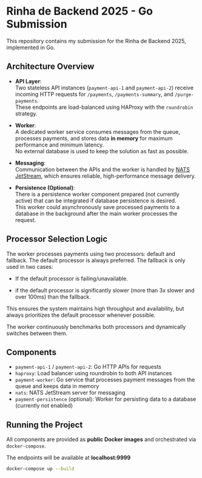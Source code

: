 # Rinha de Backend 2025 - Go Submission

This repository contains my submission for the Rinha de Backend 2025, implemented in Go.

## Architecture Overview

- **API Layer**:  
  Two stateless API instances (`payment-api-1` and `payment-api-2`) receive incoming HTTP requests for `/payments`, `/payments-summary`, and `/purge-payments`.  
  These endpoints are load-balanced using HAProxy with the `roundrobin` strategy.

- **Worker**:  
  A dedicated worker service consumes messages from the queue, processes payments, and stores data **in memory** for maximum performance and minimum latency.  
  No external database is used to keep the solution as fast as possible.

- **Messaging**:  
  Communication between the APIs and the worker is handled by [NATS JetStream](https://docs.nats.io/nats-concepts/jetstream), which ensures reliable, high-performance message delivery.

- **Persistence (Optional)**:  
  There is a persistence worker component prepared (not currently active) that can be integrated if database persistence is desired.  
  This worker could asynchronously save processed payments to a database in the background after the main worker processes the request.

## Processor Selection Logic

The worker processes payments using two processors: default and fallback.
The default processor is always preferred. The fallback is only used in two cases:

- If the default processor is failing/unavailable.

- if the default processor is significantly slower (more than 3x slower and over 100ms) than the fallback.

This ensures the system maintains high throughput and availability, but always prioritizes the default processor whenever possible.

The worker continuously benchmarks both processors and dynamically switches between them.


## Components

- `payment-api-1` / `payment-api-2`: Go HTTP APIs for requests
- `haproxy`: Load balancer using roundrobin to both API instances
- `payment-worker`: Go service that processes payment messages from the queue and keeps data in memory
- `nats`: NATS JetStream server for messaging
- `payment-persistence` (optional): Worker for persisting data to a database (currently not enabled)

## Running the Project

All components are provided as **public Docker images** and orchestrated via `docker-compose`.

The endpoints will be available at **localhost:9999**

```sh
docker-compose up --build

